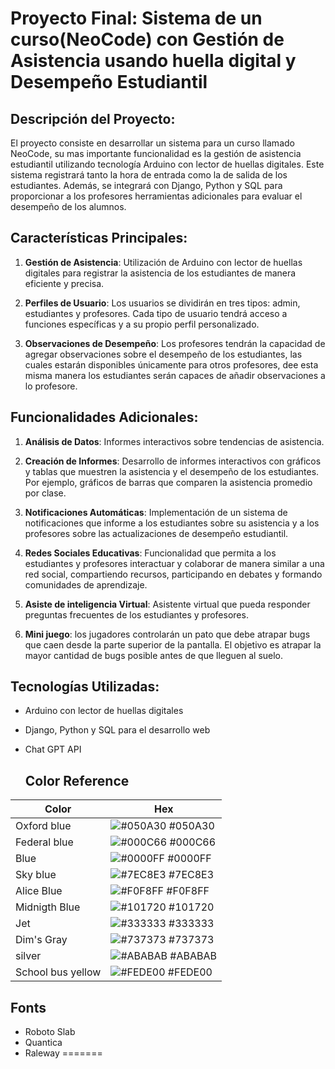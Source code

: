 # Proyecto Final: Sistema de un curso(NeoCode) con Gestión de Asistencia usando huella digital y Desempeño Estudiantil

## Descripción del Proyecto:

El proyecto consiste en desarrollar un sistema  para un curso llamado NeoCode, su mas importante funcionalidad es la gestión de asistencia estudiantil utilizando tecnología Arduino con lector de huellas digitales. Este sistema registrará tanto la hora de entrada como la de salida de los estudiantes. Además, se integrará con Django, Python y SQL para proporcionar a los profesores herramientas adicionales para evaluar el desempeño de los alumnos.

## Características Principales:

1. **Gestión de Asistencia**: Utilización de Arduino con lector de huellas digitales para registrar la asistencia de los estudiantes de manera eficiente y precisa.

2. **Perfiles de Usuario**: Los usuarios se dividirán en tres tipos: admin, estudiantes y profesores. Cada tipo de usuario tendrá acceso a funciones específicas y a su propio perfil personalizado.

4. **Observaciones de Desempeño**: Los profesores tendrán la capacidad de agregar observaciones sobre el desempeño de los estudiantes, las cuales estarán disponibles únicamente para otros profesores, dee esta misma manera los estudiantes serán capaces de añadir observaciones a lo profesore.

## Funcionalidades Adicionales:

1. **Análisis de Datos**: Informes interactivos sobre tendencias de asistencia.

2. **Creación de Informes**: Desarrollo de informes interactivos con gráficos y tablas que muestren la asistencia y el desempeño de los estudiantes. Por ejemplo, gráficos de barras que comparen la asistencia promedio por clase.

3. **Notificaciones Automáticas**: Implementación de un sistema de notificaciones que informe a los estudiantes sobre su asistencia y a los profesores sobre las actualizaciones de desempeño estudiantil.

4. **Redes Sociales Educativas**: Funcionalidad que permita a los estudiantes y profesores interactuar y colaborar de manera similar a una red social, compartiendo recursos, participando en debates y formando comunidades de aprendizaje.

5. **Asiste de inteligencia Virtual**:  Asistente virtual que pueda responder preguntas frecuentes de los estudiantes y profesores.
   
6. **Mini juego**: los jugadores controlarán un pato que debe atrapar bugs que caen desde la parte superior de la pantalla. El objetivo es atrapar la mayor cantidad de bugs posible antes de que lleguen al suelo.

## Tecnologías Utilizadas:

- Arduino con lector de huellas digitales
- Django, Python y SQL para el desarrollo web
- Chat GPT API

  ## Color Reference

| Color             | Hex                                                                |
| ----------------- | ------------------------------------------------------------------ |
| Oxford blue | ![#050A30](https://via.placeholder.com/10/050A30?text=+) #050A30 |
| Federal blue | ![#000C66](https://via.placeholder.com/10/000C66?text=+) #000C66 |
| Blue | ![#0000FF](https://via.placeholder.com/10/0000FF?text=+) #0000FF |
| Sky blue | ![#7EC8E3](https://via.placeholder.com/10/7EC8E3?text=+) #7EC8E3 |
| Alice Blue | ![#F0F8FF](https://via.placeholder.com/10/F0F8FF?text=+) #F0F8FF |
| Midnigth Blue| ![#101720](https://via.placeholder.com/10/101720?text=+) #101720 |
| Jet | ![#333333](https://via.placeholder.com/10/333333?text=+) #333333 |
| Dim's Gray | ![#737373](https://via.placeholder.com/10/737373?text=+) #737373 |
| silver  | ![#ABABAB](https://via.placeholder.com/10/ABABAB?text=+) #ABABAB |
| School bus yellow  | ![#FEDE00](https://via.placeholder.com/10/FEDE00?text=+) #FEDE00 |


## Fonts
- Roboto Slab
- Quantica
- Raleway
=======

